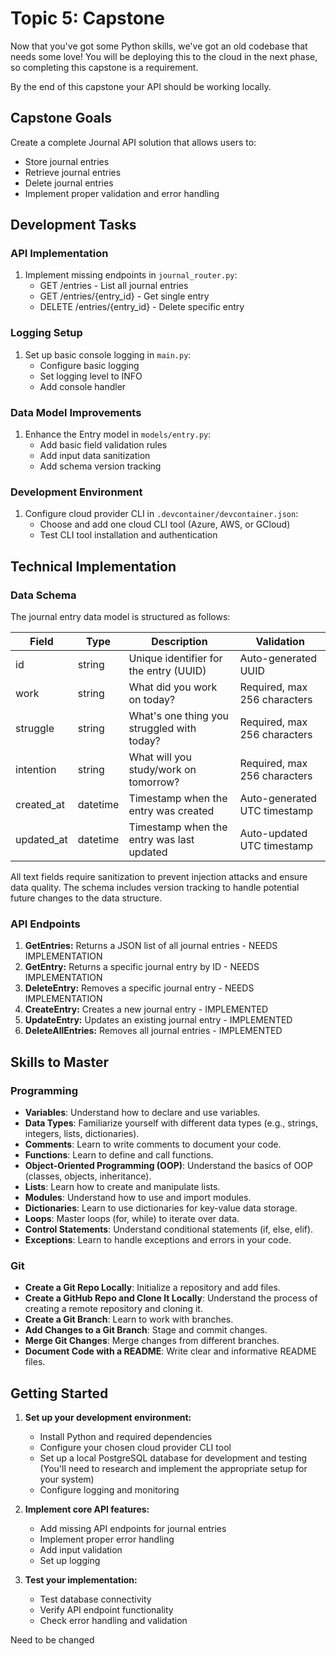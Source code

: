 # Topic 5: Capstone

Now that you've got some Python skills, we've got an old codebase that needs some love! You will be deploying this to the cloud in the next phase, so completing this capstone is a requirement.

By the end of this capstone your API should be working locally.

## Capstone Goals

Create a complete Journal API solution that allows users to:

- Store journal entries
- Retrieve journal entries
- Delete journal entries
- Implement proper validation and error handling

## Development Tasks

### API Implementation

1. Implement missing endpoints in `journal_router.py`:
   - GET /entries - List all journal entries
   - GET /entries/{entry_id} - Get single entry
   - DELETE /entries/{entry_id} - Delete specific entry

### Logging Setup

1. Set up basic console logging in `main.py`:
   - Configure basic logging
   - Set logging level to INFO
   - Add console handler

### Data Model Improvements

1. Enhance the Entry model in `models/entry.py`:
   - Add basic field validation rules
   - Add input data sanitization
   - Add schema version tracking

### Development Environment

1. Configure cloud provider CLI in `.devcontainer/devcontainer.json`:
   - Choose and add one cloud CLI tool (Azure, AWS, or GCloud)
   - Test CLI tool installation and authentication

## Technical Implementation

### Data Schema

The journal entry data model is structured as follows:

| Field       | Type      | Description                                | Validation                   |
|-------------|-----------|--------------------------------------------|------------------------------|
| id          | string    | Unique identifier for the entry (UUID)     | Auto-generated UUID          |
| work        | string    | What did you work on today?                | Required, max 256 characters |
| struggle    | string    | What's one thing you struggled with today? | Required, max 256 characters |
| intention   | string    | What will you study/work on tomorrow?      | Required, max 256 characters |
| created_at  | datetime  | Timestamp when the entry was created       | Auto-generated UTC timestamp |
| updated_at  | datetime  | Timestamp when the entry was last updated  | Auto-updated UTC timestamp   |

All text fields require sanitization to prevent injection attacks and ensure data quality. The schema includes version tracking to handle potential future changes to the data structure.

### API Endpoints

1. **GetEntries:** Returns a JSON list of all journal entries - NEEDS IMPLEMENTATION
2. **GetEntry:** Returns a specific journal entry by ID - NEEDS IMPLEMENTATION
3. **DeleteEntry:** Removes a specific journal entry - NEEDS IMPLEMENTATION
4. **CreateEntry:** Creates a new journal entry - IMPLEMENTED
5. **UpdateEntry:** Updates an existing journal entry - IMPLEMENTED
6. **DeleteAllEntries:** Removes all journal entries - IMPLEMENTED

## Skills to Master

### Programming

- **Variables**: Understand how to declare and use variables.
- **Data Types**: Familiarize yourself with different data types (e.g., strings, integers, lists, dictionaries).
- **Comments**: Learn to write comments to document your code.
- **Functions**: Learn to define and call functions.
- **Object-Oriented Programming (OOP)**: Understand the basics of OOP (classes, objects, inheritance).
- **Lists**: Learn how to create and manipulate lists.
- **Modules**: Understand how to use and import modules.
- **Dictionaries**: Learn to use dictionaries for key-value data storage.
- **Loops**: Master loops (for, while) to iterate over data.
- **Control Statements**: Understand conditional statements (if, else, elif).
- **Exceptions**: Learn to handle exceptions and errors in your code.

### Git

- **Create a Git Repo Locally**: Initialize a repository and add files.
- **Create a GitHub Repo and Clone It Locally**: Understand the process of creating a remote repository and cloning it.
- **Create a Git Branch**: Learn to work with branches.
- **Add Changes to a Git Branch**: Stage and commit changes.
- **Merge Git Changes**: Merge changes from different branches.
- **Document Code with a README**: Write clear and informative README files.

## Getting Started

1. **Set up your development environment:**
   - Install Python and required dependencies
   - Configure your chosen cloud provider CLI tool
   - Set up a local PostgreSQL database for development and testing
     (You'll need to research and implement the appropriate setup for your system)
   - Configure logging and monitoring

2. **Implement core API features:**
   - Add missing API endpoints for journal entries
   - Implement proper error handling
   - Add input validation
   - Set up logging

3. **Test your implementation:**
   - Test database connectivity
   - Verify API endpoint functionality
   - Check error handling and validation

Need to be changed